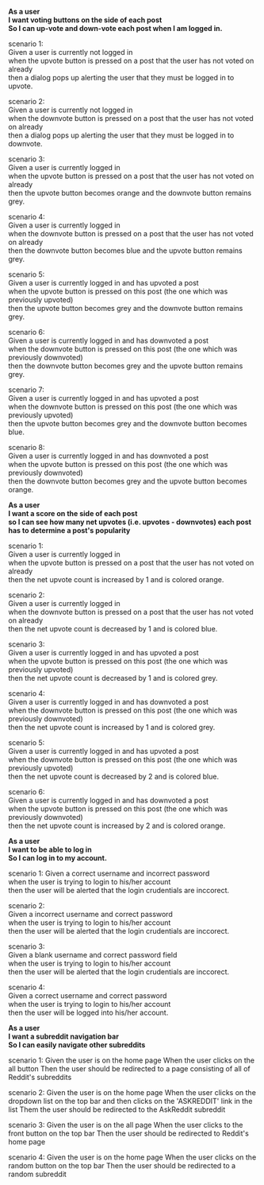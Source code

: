 <!---
Markdown notes:
1) There are two spaces at the end of each line in order to have have line breaks after each line.
2) The double asterisks make the user stories bold.
-->

**As a user**  
**I want voting buttons on the side of each post**  
**So I can up-vote and down-vote each post when I am logged in.**  

scenario 1:  
Given a user is currently not logged in  
when the upvote button is pressed on a post that the user has not voted on already  
then a dialog pops up alerting the user that they must be logged in to upvote.  

scenario 2:  
Given a user is currently not logged in  
when the downvote button is pressed on a post that the user has not voted on already  
then a dialog pops up alerting the user that they must be logged in to downvote.  

scenario 3:  
Given a user is currently logged in  
when the upvote button is pressed on a post that the user has not voted on already  
then the upvote button becomes orange and the downvote button remains grey.  

scenario 4:  
Given a user is currently logged in  
when the downvote button is pressed on a post that the user has not voted on already  
then the downvote button becomes blue and the upvote button remains grey.  

scenario 5:  
Given a user is currently logged in and has upvoted a post  
when the upvote button is pressed on this post (the one which was previously upvoted)  
then the upvote button becomes grey and the downvote button remains grey.  

scenario 6:  
Given a user is currently logged in and has downvoted a post  
when the downvote button is pressed on this post (the one which was previously downvoted)  
then the downvote button becomes grey and the upvote button remains grey.  

scenario 7:  
Given a user is currently logged in and has upvoted a post  
when the downvote button is pressed on this post (the one which was previously upvoted)  
then the upvote button becomes grey and the downvote button becomes blue.  

scenario 8:  
Given a user is currently logged in and has downvoted a post  
when the upvote button is pressed on this post (the one which was previously downvoted)  
then the downvote button becomes grey and the upvote button becomes orange.  

**As a user**  
**I want a score on the side of each post**  
**so I can see how many net upvotes (i.e. upvotes - downvotes) each post has to determine a post's popularity**  

scenario 1:  
Given a user is currently logged in  
when the upvote button is pressed on a post that the user has not voted on already  
then the net upvote count is increased by 1 and is colored orange.  

scenario 2:  
Given a user is currently logged in  
when the downvote button is pressed on a post that the user has not voted on already  
then the net upvote count is decreased by 1 and is colored blue.  

scenario 3:  
Given a user is currently logged in and has upvoted a post  
when the upvote button is pressed on this post (the one which was previously upvoted)  
then the net upvote count is decreased by 1 and is colored grey.  

scenario 4:  
Given a user is currently logged in and has downvoted a post  
when the downvote button is pressed on this post (the one which was previously downvoted)  
then the net upvote count is increased by 1 and is colored grey.  

scenario 5:  
Given a user is currently logged in and has upvoted a post  
when the downvote button is pressed on this post (the one which was previously upvoted)  
then the net upvote count is decreased by 2 and is colored blue.  

scenario 6:  
Given a user is currently logged in and has downvoted a post  
when the upvote button is pressed on this post (the one which was previously downvoted)  
then the net upvote count is increased by 2 and is colored orange.  

**As a user**  
**I want to be able to log in**  
**So I can log in to my account.**  

scenario 1: 
Given a correct username and incorrect password  
when the user is trying to login to his/her account  
then the user will be alerted that the login crudentials are inccorect.  

scenario 2:  
Given a incorrect username and correct password  
when the user is trying to login to his/her account  
then the user will be alerted that the login crudentials are inccorect.  

scenario 3:  
Given a blank username and correct password field  
when the user is trying to login to his/her account  
then the user will be alerted that the login crudentials are inccorect.  

scenario 4:  
Given a correct username and correct password  
when the user is trying to login to his/her account  
then the user will be logged into his/her account.  

**As a user**  
**I want a subreddit navigation bar**  
**So I can easily navigate other subreddits** 

scenario 1: 
Given the user is on the home page
When the user clicks on the all button
Then the user should be redirected to a page consisting of all of Reddit's subreddits

scenario 2:
Given the user is on the home page
When the user clicks on the dropdown list on the top bar and then clicks on the 'ASKREDDIT' link in the list
Them the user should be redirected to the AskReddit subreddit

scenario 3:
Given the user is on the all page 
When the user clicks to the front button on the top bar
Then the user should be redirected to Reddit's home page

scenario 4:
Given the user is on the home page 
When the user clicks on the random button on the top bar
Then the user should be redirected to a random subreddit
 
